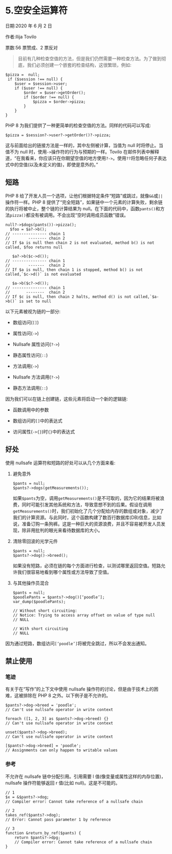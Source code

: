 # 5.空安全运算符

日期:2020 年 6 月 2 日

作者:Ilija Tovilo

票数:56 票赞成、2 票反对

> 目前有几种检查空值的方法，但是我们仍然需要一种检查方法。为了做到彻底，我们必须创建一个嵌套的检查结构，这很繁琐，例如:

```
$pizza =  null;
 if ($session !== null) {
    $user = $session->user;
    if ($user !== null) {
        $order = $user->getOrder();
        if ($order !== null) {
            $pizza = $order->pizza;
        }
    }
}

```

PHP 8 为我们提供了一种更简单的检查空值的方法。同样的代码可以写成:

```
$pizza = $session?->user?->getOrder()?->pizza;

```

这与前面给出的链接方法是一样的，其中左侧被计算，当值为 null 时将停止。当值不为 null 时，使用`->`操作符的行为与预期的一样。Tovilo 在邮件列表中解释道，“在我看来，你应该只在你期望空值的地方使用`?->`。使用`??`将忽略任何子表达式中的空值(以及未定义的值)，即使是意外的。”

## 短路

PHP 8 给了开发人员一个选项，让他们根据特定条件“短路”或跳过，就像`&&`或`||`操作符一样。PHP 8 提供了“完全短路”，如果链中一个元素的计算失败，剩余链的执行将被中止，整个链的计算结果为 null。在下面的代码中，函数`pants()`和方法`pizza()`都没有被调用。不会出现“空时调用成员函数”错误。

```
null?->$dogs(pants())->pizza();
  $foo = $a?->b();
// --------------- chain 1
//        -------- chain 2
// If $a is null then chain 2 is not evaluated, method b() is not called, $foo returns null

   $a?->b($c->d());
// --------------- chain 1
//        -------  chain 2
// If $a is null, then chain 1 is stopped, method b() is not called,`$c->d()` is not evaluated

   $a->b($c?->d());
// --------------- chain 1
//       --------  chain 2
// If $c is null, then chain 2 halts, method d() is not called,`$a->b()` is set to null

```

以下元素被视为链的一部分:

*   数组访问(`[]`)

*   属性访问(`->`)

*   Nullsafe 属性访问(`?->`)

*   静态属性访问(`::`)

*   方法调用(`->`)

*   Nullsafe 方法调用(`?->`)

*   静态方法调用(`::`)

因为我们可以在链上创建链，这些元素将启动一个新的逻辑链:

*   函数调用中的参数

*   数组访问的`[]`中的表达式

*   访问属性(`->{}`)时`{}`中的表达式

## 好处

使用 nullsafe 运算符和短路的好处可以从几个方面来看:

1.  避免意外

    ```
    $pants = null;
    $pants?->dogs(getMeasurements());

    ```

    如果`$pants`为空，调用`getMeasurements()`是不可取的，因为它的结果将被浪费，同时可能引发其他系统和方法，导致意想不到的后果。假设在调用`getMeasurements()`时，我们初始化了几个分配给内存的数组或对象，减少了我们的计算资源。与此同时，这个函数构建了数百行数据库(DB)信息，比如说，准备订购一条狗裤。这是一种巨大的资源浪费，并且不容易被开发人员发现，除非用批判的眼光来看待数据库的大小。

2.  清除零回波的光学元件

    ```
    $pants = null;
    $pants?->dog()->breed();

    ```

    如果没有短路，必须在链的每个方面进行检查，以测试哪里返回空值。短路允许我们很容易地看到哪个属性或方法导致了空值。

3.  与其他操作员混合

    ```
    $pants = null;
    $poodlePants = $pants?->dog()[‘poodle’];
    var_dump($poodlePants);

    // Without short circuiting:
    // Notice: Trying to access array offset on value of type null
    // NULL

    // With short circuiting
    // NULL

    ```

因为通过短路，数组访问`[‘poodle’]`将被完全跳过，所以不会发出通知。

## 禁止使用

### 笔迹

有关于在“写作”的上下文中使用 nullsafe 操作符的讨论，但是由于技术上的困难，这被排除在 PHP 8 之外。以下例子是不允许的。

```
$pants?->dog->breed = 'poodle';
// Can't use nullsafe operator in write context

foreach ([1, 2, 3] as $pants?->dog->breed) {}
// Can't use nullsafe operator in write context

unset($pants?->dog->breed);
// Can't use nullsafe operator in write context

[$pants?->dog->breed] = 'poodle';
// Assignments can only happen to writable values

```

### 参考

不允许在 nullsafe 链中分配引用。引用需要 l 值(像变量或属性这样的内存位置)，nullsafe 操作符能够返回 r 值(比如 null)。这是不可能的。

```
// 1
$x = &$pants?->dog;
// Compiler error: Cannot take reference of a nullsafe chain

// 2
takes_ref($pants?->dog);
// Error: Cannot pass parameter 1 by reference

// 3
function &return_by_ref($pants) {
    return $pants?->dpg;
    // Compiler error: Cannot take reference of a nullsafe chain
}

```